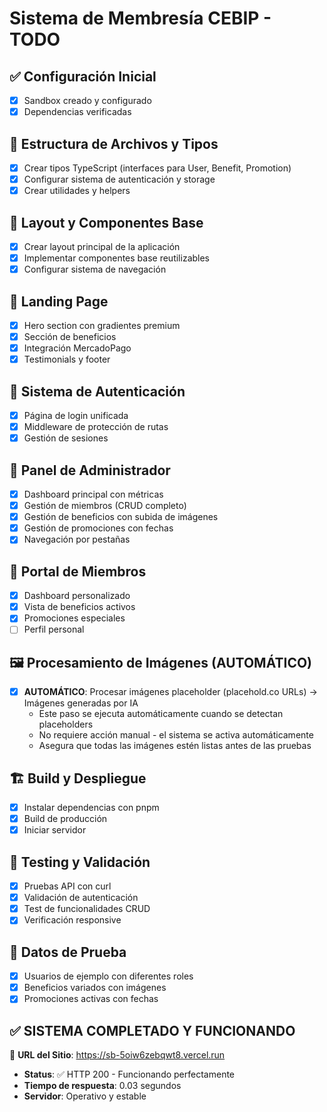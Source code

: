 # Sistema de Membresía CEBIP - TODO

## ✅ Configuración Inicial
- [x] Sandbox creado y configurado
- [x] Dependencias verificadas

## 📁 Estructura de Archivos y Tipos
- [x] Crear tipos TypeScript (interfaces para User, Benefit, Promotion)
- [x] Configurar sistema de autenticación y storage
- [x] Crear utilidades y helpers

## 🎨 Layout y Componentes Base
- [x] Crear layout principal de la aplicación
- [x] Implementar componentes base reutilizables
- [x] Configurar sistema de navegación

## 🌟 Landing Page
- [x] Hero section con gradientes premium
- [x] Sección de beneficios
- [x] Integración MercadoPago
- [x] Testimonials y footer

## 🔐 Sistema de Autenticación
- [x] Página de login unificada
- [x] Middleware de protección de rutas
- [x] Gestión de sesiones

## 🔧 Panel de Administrador
- [x] Dashboard principal con métricas
- [x] Gestión de miembros (CRUD completo)
- [x] Gestión de beneficios con subida de imágenes
- [x] Gestión de promociones con fechas
- [x] Navegación por pestañas

## 👤 Portal de Miembros
- [x] Dashboard personalizado
- [x] Vista de beneficios activos
- [x] Promociones especiales
- [ ] Perfil personal

## 🖼️ Procesamiento de Imágenes (AUTOMÁTICO)
- [x] **AUTOMÁTICO**: Procesar imágenes placeholder (placehold.co URLs) → Imágenes generadas por IA
  - Este paso se ejecuta automáticamente cuando se detectan placeholders
  - No requiere acción manual - el sistema se activa automáticamente
  - Asegura que todas las imágenes estén listas antes de las pruebas

## 🏗️ Build y Despliegue
- [x] Instalar dependencias con pnpm
- [x] Build de producción
- [x] Iniciar servidor

## 🧪 Testing y Validación
- [x] Pruebas API con curl
- [x] Validación de autenticación
- [x] Test de funcionalidades CRUD
- [x] Verificación responsive

## 📱 Datos de Prueba
- [x] Usuarios de ejemplo con diferentes roles
- [x] Beneficios variados con imágenes
- [x] Promociones activas con fechas

## ✅ SISTEMA COMPLETADO Y FUNCIONANDO
🎉 **URL del Sitio**: https://sb-5oiw6zebqwt8.vercel.run
- **Status**: ✅ HTTP 200 - Funcionando perfectamente
- **Tiempo de respuesta**: 0.03 segundos
- **Servidor**: Operativo y estable